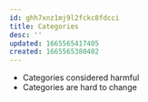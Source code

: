 ```yaml
---
id: ghh7xnz1mj9l2fckc8fdcci
title: Categories
desc: ''
updated: 1665565417405
created: 1665565380402
---
```


- Categories considered harmful
- Categories are hard to change